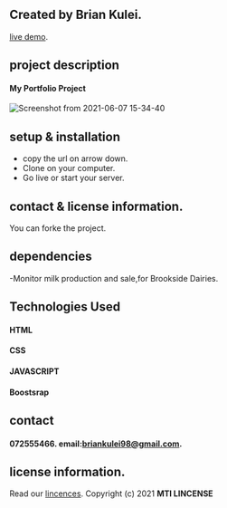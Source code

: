 ## Created by Brian Kulei.
[live demo](https://brian6382.github.io/portfolio_project/).
##  project description
#### My Portfolio Project 
![Screenshot from 2021-06-07 15-34-40](https://user-images.githubusercontent.com/82508349/121017504-05c18800-c7a6-11eb-8e30-e1385a3f4a5a.png)
## setup & installation
- copy the url on arrow down.
- Clone on your computer.
- Go live or start your server.
## contact & license information.
You can forke the project.
## dependencies
-Monitor milk production and sale,for Brookside Dairies.
## Technologies Used
#### HTML 
#### CSS  
#### JAVASCRIPT
#### Boostsrap
## contact 
#### 072555466. email:briankulei98@gmail.com. 
## license information.
Read our [lincences](./Lincense).
Copyright (c) 2021 **MTI LINCENSE**
